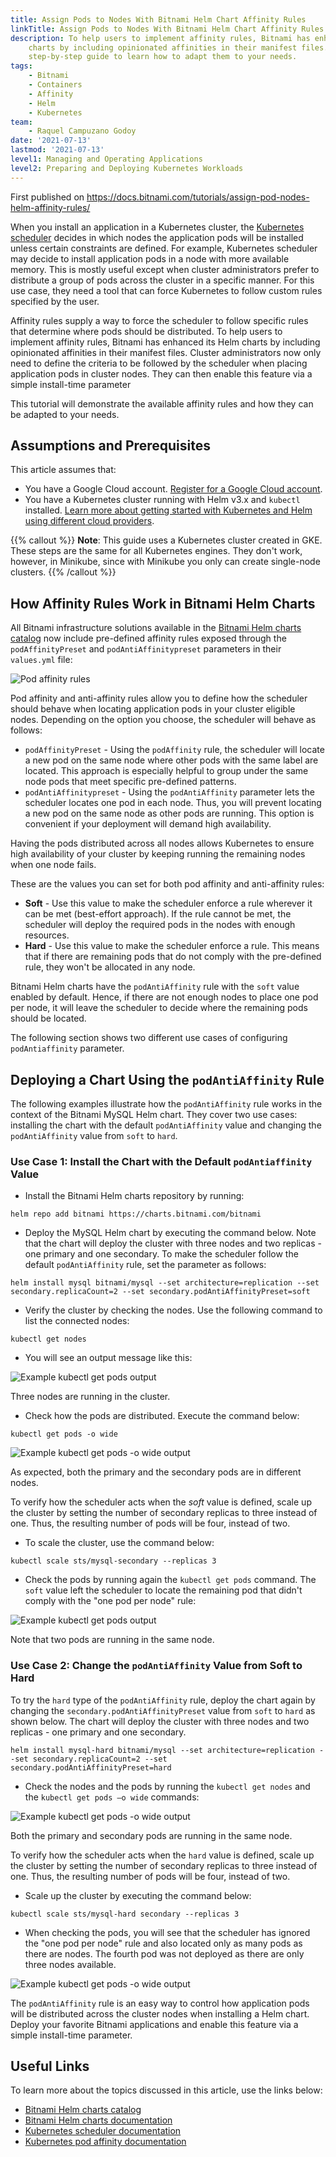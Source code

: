 ```yaml
---
title: Assign Pods to Nodes With Bitnami Helm Chart Affinity Rules
linkTitle: Assign Pods to Nodes With Bitnami Helm Chart Affinity Rules
description: To help users to implement affinity rules, Bitnami has enhanced its Helm
    charts by including opinionated affinities in their manifest files. Check out this
    step-by-step guide to learn how to adapt them to your needs.
tags:
    - Bitnami
    - Containers
    - Affinity
    - Helm
    - Kubernetes
team:
    - Raquel Campuzano Godoy
date: '2021-07-13'
lastmod: '2021-07-13'
level1: Managing and Operating Applications
level2: Preparing and Deploying Kubernetes Workloads
---
```


First published on https://docs.bitnami.com/tutorials/assign-pod-nodes-helm-affinity-rules/

When you install an application in a Kubernetes cluster, the [Kubernetes scheduler](https://kubernetes.io/docs/concepts/scheduling-eviction/kube-scheduler/) decides in which nodes the application pods will be installed unless certain constraints are defined. For example, Kubernetes scheduler may decide to install application pods in a node with more available memory. This is mostly useful except when cluster administrators prefer to distribute a group of pods across the cluster in a specific manner. For this use case, they need a tool that can force Kubernetes to follow custom rules specified by the user.

Affinity rules supply a way to force the scheduler to follow specific rules that determine where pods should be distributed. To help users to implement affinity rules, Bitnami has enhanced its Helm charts by including opinionated affinities in their manifest files. Cluster administrators now only need to define the criteria to be followed by the scheduler when placing application pods in cluster nodes. They can then enable this feature via a simple install-time parameter

This tutorial will demonstrate the available affinity rules and how they can be adapted to your needs.

## Assumptions and Prerequisites

This article assumes that:

-   You have a Google Cloud account. [Register for a Google Cloud account](https://cloud.google.com/free).
-   You have a Kubernetes cluster running with Helm v3.x and `kubectl` installed. [Learn more about getting started with Kubernetes and Helm using different cloud providers](https://docs.bitnami.com/kubernetes/).

{{% callout %}}
**Note**: This guide uses a Kubernetes cluster created in GKE. These steps are the same for all Kubernetes engines. They don't work, however, in Minikube, since with Minikube you only can create single-node clusters.
{{% /callout %}}

## How Affinity Rules Work in Bitnami Helm Charts

All Bitnami infrastructure solutions available in the [Bitnami Helm charts catalog](https://github.com/bitnami/charts/tree/master/bitnami) now include pre-defined affinity rules exposed through the `podAffinityPreset` and `podAntiAffinitypreset` parameters in their `values.yml` file:

![Pod affinity rules](images/image-1.png)

Pod affinity and anti-affinity rules allow you to define how the scheduler should behave when locating application pods in your cluster eligible nodes. Depending on the option you choose, the scheduler will behave as follows:

-   `podAffinityPreset` - Using the `podAffinity` rule, the scheduler will locate a new pod on the same node where other pods with the same label are located. This approach is especially helpful to group under the same node pods that meet specific pre-defined patterns.
-   `podAntiAffinitypreset` - Using the `podAntiAffinity` parameter lets the scheduler locates one pod in each node. Thus, you will prevent locating a new pod on the same node as other pods are running. This option is convenient if your deployment will demand high availability.

Having the pods distributed across all nodes allows Kubernetes to ensure high availability of your cluster by keeping running the remaining nodes when one node fails.

These are the values you can set for both pod affinity and anti-affinity rules:

-   **Soft** - Use this value to make the scheduler enforce a rule wherever it can be met (best-effort approach). If the rule cannot be met, the scheduler will deploy the required pods in the nodes with enough resources.
-   **Hard** - Use this value to make the scheduler enforce a rule. This means that if there are remaining pods that do not comply with the pre-defined rule, they won't be allocated in any node.

Bitnami Helm charts have the `podAntiAffinity` rule with the `soft` value enabled by default. Hence, if there are not enough nodes to place one pod per node, it will leave the scheduler to decide where the remaining pods should be located.

The following section shows two different use cases of configuring `podAntiaffinity` parameter.

## Deploying a Chart Using the `podAntiAffinity` Rule

The following examples illustrate how the `podAntiAffinity` rule works in the context of the Bitnami MySQL Helm chart. They cover two use cases: installing the chart with the default `podAntiAffinity` value and changing the `podAntiAffinity` value from `soft` to `hard`.

### Use Case 1: Install the Chart with the Default `podAntiaffinity` Value

-   Install the Bitnami Helm charts repository by running:

```
helm repo add bitnami https://charts.bitnami.com/bitnami
```

-   Deploy the MySQL Helm chart by executing the command below. Note that the chart will deploy the cluster with three nodes and two replicas - one primary and one secondary. To make the scheduler follow the default `podAntiAffinity` rule, set the parameter as follows:

```
helm install mysql bitnami/mysql --set architecture=replication --set secondary.replicaCount=2 --set secondary.podAntiAffinityPreset=soft
```

-   Verify the cluster by checking the nodes. Use the following command to list the connected nodes:

```
kubectl get nodes
```

-   You will see an output message like this:

![Example kubectl get pods output](images/image-2.png)

Three nodes are running in the cluster.

-   Check how the pods are distributed. Execute the command below:

```
kubectl get pods -o wide
```

![Example kubectl get pods -o wide output](images/image-3.png)

As expected, both the primary and the secondary pods are in different nodes.

To verify how the scheduler acts when the _soft_ value is defined, scale up the cluster by setting the number of secondary replicas to three instead of one. Thus, the resulting number of pods will be four, instead of two.

-   To scale the cluster, use the command below:

```
kubectl scale sts/mysql-secondary --replicas 3
```

-   Check the pods by running again the `kubectl get pods` command. The `soft` value left the scheduler to locate the remaining pod that didn't comply with the "one pod per node" rule:

![Example kubectl get pods output](images/image-4.png)

Note that two pods are running in the same node.

### Use Case 2: Change the `podAntiAffinity` Value from Soft to Hard

To try the `hard` type of the `podAntiAffinity` rule, deploy the chart again by changing the `secondary.podAntiAffinityPreset` value from `soft` to `hard` as shown below. The chart will deploy the cluster with three nodes and two replicas - one primary and one secondary.

```
helm install mysql-hard bitnami/mysql --set architecture=replication --set secondary.replicaCount=2 --set secondary.podAntiAffinityPreset=hard
```

-   Check the nodes and the pods by running the `kubectl get nodes` and the `kubectl get pods –o wide` commands:

![Example kubectl get pods -o wide output](images/image-5.png)

Both the primary and secondary pods are running in the same node.

To verify how the scheduler acts when the `hard` value is defined, scale up the cluster by setting the number of secondary replicas to three instead of one. Thus, the resulting number of pods will be four, instead of two.

-   Scale up the cluster by executing the command below:

```
kubectl scale sts/mysql-hard secondary --replicas 3
```

-   When checking the pods, you will see that the scheduler has ignored the "one pod per node" rule and also located only as many pods as there are nodes. The fourth pod was not deployed as there are only three nodes available.

![Example kubectl get pods -o wide output](images/image-6.png)

The `podAntiAffinity` rule is an easy way to control how application pods will be distributed across the cluster nodes when installing a Helm chart. Deploy your favorite Bitnami applications and enable this feature via a simple install-time parameter.

## Useful Links

To learn more about the topics discussed in this article, use the links below:

-   [Bitnami Helm charts catalog](https://github.com/bitnami/charts)
-   [Bitnami Helm charts documentation](https://docs.bitnami.com/kubernetes/)
-   [Kubernetes scheduler documentation](https://kubernetes.io/docs/concepts/scheduling-eviction/kube-scheduler/)
-   [Kubernetes pod affinity documentation](https://kubernetes.io/docs/concepts/scheduling-eviction/assign-pod-node/)
